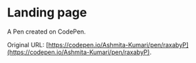 # Landing page

A Pen created on CodePen.

Original URL: [https://codepen.io/Ashmita-Kumari/pen/raxabyP](https://codepen.io/Ashmita-Kumari/pen/raxabyP).

